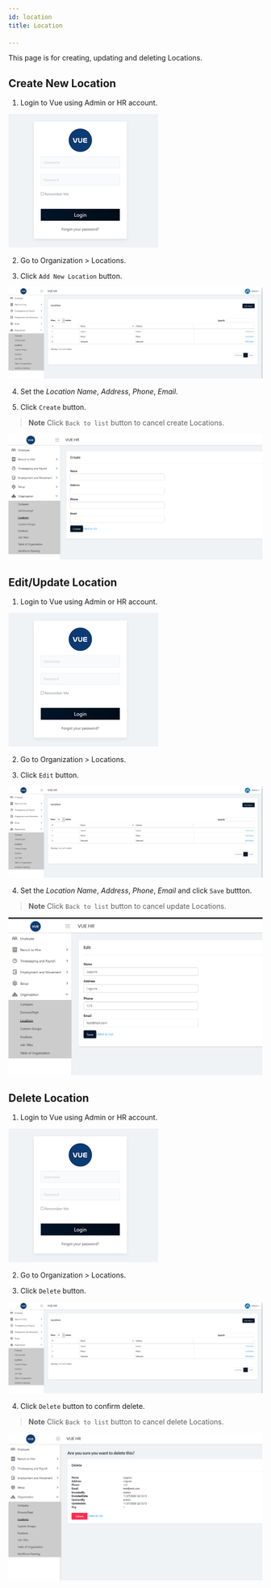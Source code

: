 ```yaml
---
id: location
title: Location

---
```

This page is for creating, updating and deleting Locations.

## Create New Location 

1. Login to Vue using Admin or HR account. 

![alt-text](assets/Picture2.png)

2. Go to Organization > Locations.

3. Click `Add New Location` button.

![alt-text](assets/loc/1.png)  

4. Set the _Location Name_, _Address_, _Phone_, _Email_.

5. Click `Create` button.
> **Note** Click `Back to list` button to cancel create Locations.

![alt-text](assets/loc/2.png)  

## Edit/Update Location

1. Login to Vue using Admin or HR account. 

![alt-text](assets/Picture2.png)

2. Go to Organization > Locations.

3. Click `Edit` button.

![alt-text](assets/loc/1.png)  

4. Set the _Location Name_, _Address_, _Phone_, _Email_ and click `Save` buttton.
> **Note** Click `Back to list` button to cancel update Locations.

![alt-text](assets/loc/3.png)  


## Delete Location

1. Login to Vue using Admin or HR account. 

![alt-text](assets/Picture2.png)

2. Go to Organization > Locations.

3. Click `Delete` button.

![alt-text](assets/loc/1.png) 

4. Click `Delete` button to confirm delete.

> **Note** Click `Back to list` button to cancel delete Locations.

![alt-text](assets/loc/4.png) 